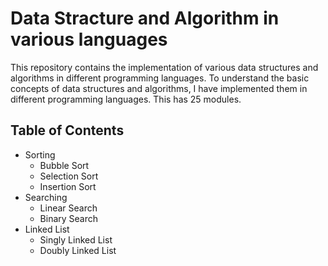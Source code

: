 # Data Stracture and Algorithm in various languages

This repository contains the implementation of various data structures and algorithms in different programming languages. To understand the basic concepts of data structures and algorithms, I have implemented them in different programming languages. This has 25 modules.

## Table of Contents
  - Sorting
    - Bubble Sort
    - Selection Sort
    - Insertion Sort
  - Searching
    - Linear Search
    - Binary Search
  - Linked List
    - Singly Linked List
    - Doubly Linked List